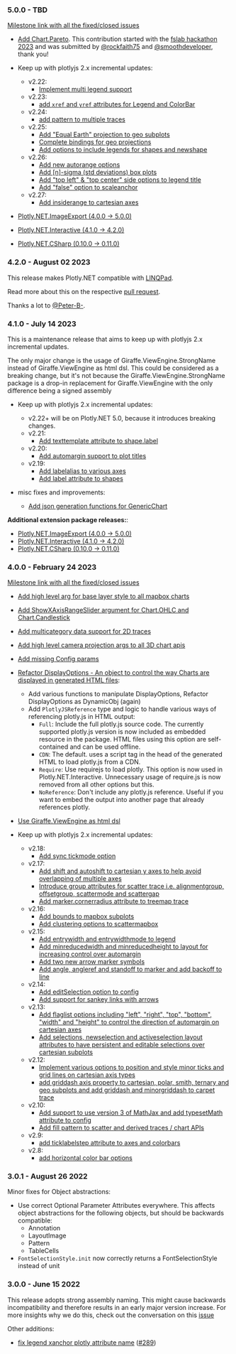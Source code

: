 ### 5.0.0 - TBD

[Milestone link with all the fixed/closed issues](https://github.com/plotly/Plotly.NET/milestone/5)

- [Add Chart.Pareto](https://github.com/plotly/Plotly.NET/pull/431). This contribution started with the [fslab hackathon 2023](https://github.com/orgs/fslaborg/projects/6) and was submitted by [@rockfaith75](https://github.com/rockfaith75) and [@smoothdeveloper](https://github.com/smoothdeveloper), thank you!

- Keep up with plotlyjs 2.x incremental updates:
    - v2.22:
        - [Implement multi legend support](https://github.com/plotly/Plotly.NET/issues/406)
    - v2.23:
        - [add `xref` and `yref` attributes for Legend and ColorBar](https://github.com/plotly/Plotly.NET/commit/a3e1abcfda7b316c704d477471be1294860b48b7)
    - v2.24:
        - [add pattern to multiple traces](https://github.com/plotly/Plotly.NET/commit/f75125e7e8514299bc794ddddbaee6370e5b420a)
    - v2.25:
        - [Add "Equal Earth" projection to geo subplots](https://github.com/plotly/Plotly.NET/commit/0ea7d3e0da77937e1b9d31bc4a6552d7499a660a)
        - [Complete bindings for geo projections](https://github.com/plotly/Plotly.NET/commit/0ea7d3e0da77937e1b9d31bc4a6552d7499a660a)
        - [Add options to include legends for shapes and newshape](https://github.com/plotly/Plotly.NET/commit/0ea7d3e0da77937e1b9d31bc4a6552d7499a660a)
    - v2.26:
        - [Add new autorange options](https://github.com/plotly/Plotly.NET/commit/92f92a5c9faef6710ef39438f8145183e3054575)
        - [Add [n]-sigma (std deviations) box plots](https://github.com/plotly/Plotly.NET/commit/d1c63b97eadd8576d649986ba62f1c4951eda137)
        - [Add "top left" & "top center" side options to legend title](https://github.com/plotly/Plotly.NET/commit/bebe507963c4af2a37ec6ad5afd960e1543c161a)
        - [Add "false" option to scaleanchor](https://github.com/plotly/Plotly.NET/commit/bad6d531501e37f27b16b11bf83d8711640a7605)
    - v2.27:
        - [Add insiderange to cartesian axes](https://github.com/plotly/Plotly.NET/commit/f7d24df0e76130a323c52f8f4d57cdbe8622d241)

- [Plotly.NET.ImageExport (4.0.0 -> 5.0.0)](https://github.com/plotly/Plotly.NET/blob/dev/src/Plotly.NET.ImageExport/RELEASE_NOTES.md)
- [Plotly.NET.Interactive (4.1.0 -> 4.2.0)](https://github.com/plotly/Plotly.NET/blob/dev/src/Plotly.NET.Interactive/RELEASE_NOTES.md)
- [Plotly.NET.CSharp (0.10.0 -> 0.11.0)](https://github.com/plotly/Plotly.NET/blob/dev/src/Plotly.NET.CSharp/RELEASE_NOTES.md)

### 4.2.0 - August 02 2023

This release makes Plotly.NET compatible with [LINQPad](https://www.linqpad.net/). 

Read more about this on the respective [pull request](https://github.com/plotly/Plotly.NET/pull/404).

Thanks a lot to [@Peter-B-](https://github.com/Peter-B-).

### 4.1.0 - July 14 2023

This is a maintenance release that aims to keep up with plotlyjs 2.x incremental updates.

The only major change is the usage of Giraffe.ViewEngine.StrongName instead of Giraffe.ViewEngine as html dsl.
This could be considered as a breaking change, but it's not because the Giraffe.ViewEngine.StrongName package is a drop-in replacement for Giraffe.ViewEngine with the only difference being a signed assembly

- Keep up with plotlyjs 2.x incremental updates:
  - v2.22+ will be on Plotly.NET 5.0, because it introduces breaking changes.
  - v2.21:
    - [Add texttemplate attribute to shape.label](https://github.com/plotly/Plotly.NET/commit/77fc2b0c8a9de28a4745230eddd6196eb818b716)
  - v2.20:
    - [Add automargin support to plot titles](https://github.com/plotly/Plotly.NET/commit/c82633a8ee0de60b5a1558050fc0b411a05686b1)
  - v2.19:
    - [Add labelalias to various axes](https://github.com/plotly/Plotly.NET/commit/f9e14fb616b1815487f002ebc35ad8bbde3b110f)
    - [Add label attribute to shapes](https://github.com/plotly/Plotly.NET/commit/2f94e879d23b0bdd259ec76cff99ae8946b375b2)

- misc fixes and improvements:
  - [Add json generation functions for GenericChart](https://github.com/plotly/Plotly.NET/commit/6a87f86c31f76b05e1b7be00f9034c175e90c72f)

**Additional extension package releases:**:

- [Plotly.NET.ImageExport (4.0.0 -> 5.0.0)](https://github.com/plotly/Plotly.NET/blob/dev/src/Plotly.NET.ImageExport/RELEASE_NOTES.md)
- [Plotly.NET.Interactive (4.1.0 -> 4.2.0)](https://github.com/plotly/Plotly.NET/blob/dev/src/Plotly.NET.Interactive/RELEASE_NOTES.md)
- [Plotly.NET.CSharp (0.10.0 -> 0.11.0)](https://github.com/plotly/Plotly.NET/blob/dev/src/Plotly.NET.CSharp/RELEASE_NOTES.md)


### 4.0.0 - February 24 2023

[Milestone link with all the fixed/closed issues](https://github.com/plotly/Plotly.NET/milestone/4)

- [Add high level arg for base layer style to all mapbox charts](https://github.com/plotly/Plotly.NET/commit/5cd6c9966beb9bceebf31dc2d8269ee3b5d5d815)

- [Add ShowXAxisRangeSlider argument for Chart.OHLC and Chart.Candlestick](https://github.com/plotly/Plotly.NET/commit/86a810c1c63410527da740986494590ea3aaee91)

- [Add multicategory data support for 2D traces](https://github.com/plotly/Plotly.NET/commit/197cea162acd445d752837a55e29e5742d59d939)

- [Add high level camera projection args to all 3D chart apis](https://github.com/plotly/Plotly.NET/commit/d60b4540995f4b0a3c67c31464f9403337ff9c50)

- [Add missing Config params](https://github.com/plotly/Plotly.NET/commit/12cd47329fb0c161b386ba07f1e1210eea3e35fe)

- [Refactor DisplayOptions - An object to control the way Charts are displayed in generated HTML files](https://github.com/plotly/Plotly.NET/issues/293):
    - Add various functions to manipulate DisplayOptions, Refactor DisplayOptions as DynamicObj (again)
    - Add `PlotlyJSReference` type and logic to handle various ways of referencing plotly.js in HTML output:
        - `Full`: Include the full plotly.js source code. The currently supported plotly.js version is now included as embedded resource in the package. HTML files using this option are self-contained and can be used offline.
        - `CDN`: The default. uses a script tag in the head of the generated HTML to load plotly.js from a CDN.
        - `Require`: Use requirejs to load plotly. This option is now used in Plotly.NET.Interactive. Unnecessary usage of require.js is now removed from all other options but this.
        - `NoReference`: Don't include any plotly.js reference. Useful if you want to embed the output into another page that already references plotly.

- [Use Giraffe.ViewEngine as html dsl](https://github.com/plotly/Plotly.NET/pull/363)

- Keep up with plotlyjs 2.x incremental updates:
    - v2.18:
        - [Add sync tickmode option](https://github.com/plotly/Plotly.NET/commit/c69a55c534cdd95e9e27bee8a4e5d77b262e338f)
    - v2.17:
        - [Add shift and autoshift to cartesian y axes to help avoid overlapping of multiple axes](https://github.com/plotly/Plotly.NET/commit/9f7edb8281ba87a2c122d99604af32d17efec168)
        - [Introduce group attributes for scatter trace i.e. alignmentgroup, offsetgroup, scattermode and scattergap](https://github.com/plotly/Plotly.NET/commit/67378a3fd8c007cddb2c1e11b545f57e9874fc2d)
        - [Add marker.cornerradius attribute to treemap trace](https://github.com/plotly/Plotly.NET/commit/8ad20db7ae032b2751882fe25d389c39fb327669)
    - v2.16:
        - [Add bounds to mapbox subplots](https://github.com/plotly/Plotly.NET/commit/046e3c472447c720ec7896f2109895028dba471c)
        - [Add clustering options to scattermapbox](https://github.com/plotly/Plotly.NET/commit/0ee67e3e9251515d94a2f40858ed4fdd7398e104)
    - v2.15:
        - [Add entrywidth and entrywidthmode to legend](https://github.com/plotly/Plotly.NET/commit/b9dffc36fe2a3d3da470d82e2bd1ae6ca8d47a8b)
        - [Add minreducedwidth and minreducedheight to layout for increasing control over automargin](https://github.com/plotly/Plotly.NET/commit/9be3f621959593c7b2b16213affe9877449c194c)
        - [Add two new arrow marker symbols](https://github.com/plotly/Plotly.NET/commit/61d70c2565f604a233989eb8c4147e50002745d5)
        - [Add angle, angleref and standoff to marker and add backoff to line](https://github.com/plotly/Plotly.NET/commit/7b8ff1a1983dabff4a631e3de5b25055e14ecdff)
    - v2.14:
        - [Add editSelection option to config](https://github.com/plotly/Plotly.NET/commit/5744e15b14e90007c94c648e2302905fb6dbff19)
        - [Add support for sankey links with arrows](https://github.com/plotly/Plotly.NET/commit/99d635a06e2eb9aaebacfc0703f2449c309e4a63)
    - v2.13:
        - [Add flaglist options including "left", "right", "top", "bottom", "width" and "height" to control the direction of automargin on cartesian axes](https://github.com/plotly/Plotly.NET/commit/5c7cadd4054e09abca58f36389f6bc12cb99f118)
        - [Add selections, newselection and activeselection layout attributes to have persistent and editable selections over cartesian subplots](https://github.com/plotly/Plotly.NET/commit/1042e9ab430e92a0995e52b576cf2bcc7ed6532a)
    - v2.12:
        - [Implement various options to position and style minor ticks and grid lines on cartesian axis types](https://github.com/plotly/Plotly.NET/commit/7ed80ebba4a8d14e387f471f6d489afbf15b6916)
        - [add griddash axis property to cartesian, polar, smith, ternary and geo subplots and add griddash and minorgriddash to carpet trace](https://github.com/plotly/Plotly.NET/commit/6711ecfffd172ce7bbf7ee43b50d1a57f3c19013)
    - v2.10: 
        - [Add support to use version 3 of MathJax and add typesetMath attribute to config](https://github.com/plotly/Plotly.NET/commit/d18345786d69c5b1864948991042a9b06f0121fc)
        - [Add fill pattern to scatter and derived traces / chart APIs](https://github.com/plotly/Plotly.NET/commit/99fcf65fa0515f1a5c65cace2015545ba2980da3)
    - v2.9: 
        - [add ticklabelstep attribute to axes and colorbars](https://github.com/plotly/Plotly.NET/commit/5101dc57a5f43732e642536aedba1289e76d419a)
    - v2.8: 
        - [add horizontal color bar options](https://github.com/plotly/Plotly.NET/commit/f51c61134e1f195edee91a5fcc922d43eb3360e5)

### 3.0.1 - August 26 2022
Minor fixes for Object abstractions:

- Use correct Optional Parameter Attributes everywhere. This affects object abstractions for the following objects, but should be backwards compatible:
    - Annotation
    - LayoutImage
    - Pattern
    - TableCells
- `FontSelectionStyle.init` now correctly returns a FontSelectionStyle instead of unit

### 3.0.0 - June 15 2022

This release adopts strong assembly naming. 
This might cause backwards incompatibility and therefore results in an early major version increase. 
For more insights why we do this, check out the conversation on this [issue](https://github.com/plotly/Plotly.NET/issues/175)

Other additions:

- [fix legend xanchor plotly attribute name](https://github.com/plotly/Plotly.NET/commit/0d612f9c847609c8f676ade0acfada11f137d833) ([#289](https://github.com/plotly/Plotly.NET/issues/289))